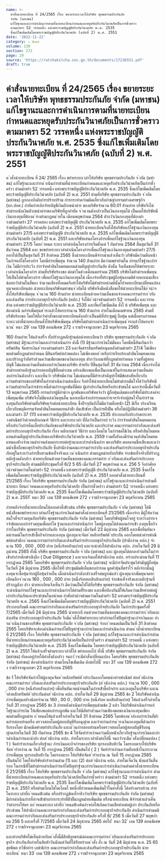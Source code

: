 ```yaml
---
name: >-
  คำสั่งนายทะเบียน ที่ 24/2565 เรื่อง ขยายระยะเวลาให้บริษัท พุทธธรรมประกันภัย
  จำกัด (มหาชน)
  แก้ไขฐานะและการดำเนินการตามที่นายทะเบียนกำหนดและหยุดรับประกันวินาศภัยเป็นการชั่วคราว
  ตามมาตรา 52 วรรคหนึ่ง แห่งพระราชบัญญัติประกันวินาศภัย พ.ศ. 2535
  ซึ่งแก้ไขเพิ่มเติมโดยพระราชบัญญัติประกันวินาศภัย (ฉบับที่ 2) พ.ศ. 2551
date: '2022-11-22'
category: ง พิเศษ
volume: 139
section: 272
page: 29
source: 'https://ratchakitcha.soc.go.th/documents/17236551.pdf'
draft: true
---
```


# คำสั่งนายทะเบียน ที่ 24/2565 เรื่อง ขยายระยะเวลาให้บริษัท พุทธธรรมประกันภัย จำกัด (มหาชน) แก้ไขฐานะและการดำเนินการตามที่นายทะเบียนกำหนดและหยุดรับประกันวินาศภัยเป็นการชั่วคราว ตามมาตรา 52 วรรคหนึ่ง แห่งพระราชบัญญัติประกันวินาศภัย พ.ศ. 2535 ซึ่งแก้ไขเพิ่มเติมโดยพระราชบัญญัติประกันวินาศภัย (ฉบับที่ 2) พ.ศ. 2551

ค ําสั่งนํายทะเบียน ที่ 24/ 2565 เรื่อง ขยํายระยะเวลําให้บริษัท พุทธธรรมประกันภัย จ ํากัด (มหําชน) แก้ไขฐํานะและกํารด ําเนินกํารตํามที่นํายทะเบียนกําหนดและหยุดรับประกันวินําศภัยเป็นกํารชั่วครําว ตํามมําตรํา 52 วรรคหนึ่ง แห่งพระรําชบัญญัติประกันวินําศภัย พ.ศ. 2535 ซึ่งแก้ไขเพิ่มเติมโดยพระรําชบัญญัติประกันวินําศภัย (ฉบับที่ 2) พ.ศ. 2551 ตํามที่บริษัท พุทธธรรมประกันภัย จ ํากัด (มหําชน) ถูกกองบังคับกํารปรําบปรําม กํารกระทําควํามผิดเกี่ยวกับอําชญํากรรมทํางเศรษฐกิจ (บก.ปอศ.) อํายัดกํารเบิกจ่ํายบัญชีเงินฝํากธนําคําร ของบริษัทจํานวน 60.01 ล้ํานบําท บริษัทจึงไม่สํามํารถนับเงินฝํากธนําคํารของบริษัทที่ถูกอํายัด จ ํานวนดังกล่ําวเป็นเงินกองทุนได้ เป็นผลให้บริษัทมีเงินกองทุนที่ต้องด ํารงตํามกฎหม ํายใน เดือนพฤษภําคม 2564 ต่ํากว่ําเงินกองทุนที่ต้องดํารงตํามมําตรํา 27 วรรคสอง แห่งพระรําชบัญญัติ ประกันวินําศภัย พ.ศ. 2535 แก้ไขเพิ่มเติมโดยพระรําชบัญญัติประกันวินําศภัย (ฉบับที่ 2) พ.ศ. 2551 นํายทะเบียนจึงสั่งให้บริษัทแก้ไขฐํานะเงินกองทุนตํามมําตรํา 27/5 แห่งพระรําชบัญญัติ ประกันวินําศภัย พ.ศ. 2535 แก้ไขเพิ่มเติมโดยพระรําชบัญญัติประกันวินําศภัย (ฉบับที่ 2) พ.ศ. 2551 และบริษัทเสนอโครงกํารเพื่อแก้ไขฐํานะเงินกองทุนตํามมําตรํา 27/5 โดยก ําหนด ระยะเวลําดําเนินโครงกํารเริ่มตั้งแต่ 1 กันยํายน 2564 สิ้นสุดวันที่ 31 ธันวําคม 2564 และ ขอขยํายระยะเวลําดําเนินโครงกํารเพื่อแก้ไขฐํานะเงินกองทุนตํามมําตรํา 27/5 ออกไปเป็นสิ้นสุดวันที่ 31 สิงหําคม 2565 ซึ่งนํายทะเบียนพิจํารณําแล้วเห็นว่ํา บริษัทมีควํามคืบหน้ําในกํารแก้ไขโครงกําร โดยมีกํารเพิ่มทุน จํานวน 140 ล้ํานบําท มีควํามพยํายํามใน กํารแก้ไขฐํานะกํารเงิน ไม่มีกํารประวิง กํารจ่ํายค่ําสินไหมทดแทนตํามสัญญําประกันภัย ดังนั้น จึงเห็นชอบให้ขยํายระยะเวลําดําเนินโครงกําร ตํามที่บริษัทร้องขอ ต่อมําในช่วงเดือนมกรําคม 2565 บริษัทไม่สํามํารถเพิ่มทุนให้เป็นไปตํามโครงกําร เพื่อแก้ไขฐํานะเงินกองทุนได้ เนื่องจํากที่ประชุมผู้ถือหุ้นลงมติด้วยคะแนนเสียงน้อยกว่ําสํามในสี่ของ จํานวนเสียงทั้งหมดจึงทําให้บริษัทไม่สํามํารถนํามตินั้นไปจดทะเบียนเปลี่ยนแปลงทุนจดทะเบียนต่อ นํายทะเบียนบริษัทมหําชนจ ํากัดได้ บริษัทจึงมีหนังสือขอให้นํายทะเบียนใช้อ ํานําจสั่งให้บริษัทเพิ่มทุน จ ํานวน 160 ล้ํานบําท นํายทะเบียนด้วยควํามเห็นชอบจํากคณะกรรมกํารก ํากับและส่งเสริม กํารประกอบธุรกิจประกันภัย (คปภ.) จึงใช้อ ํานําจตํามมําตรํา 52 วรรคหนึ่ง และวรรคสําม แห่งพระรําชบัญญัติประกันวินําศภัย พ.ศ. 2535 และที่แก้ไขเพิ่มเติม สั่งใ ห้ บริษัทเพิ่มทุน และ ต้องดําเนิ นกํารเพิ่มทุนช ําระแล้วให้ครบจํานวน 160 ล้ํานบําท ภํายในเดือนเมษํายน 2565 ตํามที่ บริษัทร้องขอ โดยให้ถือว่ําคําสั่งของนํายทะเบียนดังกล่ําวเป็นมติที่ประชุมผู้ ถือหุ้น แต่เมื่อครบกําหนด ระยะเวลําที่นํายทะเบียนสั่งให้บริษัทเพิ่มทุน บริษัทไม่สํามํารถดําเนินกํารเพิ่มทุนช ําระแล้วให้ครบจํานวน ้ หนา 29 ่ เลม 139 ตอนพิเศษ 272 ง ราชกิจจานุเบกษา 23 พฤศจิกายน 2565

160 ล้ํานบําท ให้แล้วเสร็จ ทั้งปรํากฏหลักฐํานต่อนํายทะเบียนว่ํา บริษัท พุทธธรรมประกันภัย จ ํากัด (มหําชน) มีฐํานะกํารเงินและกํารดําเนินกําร ดังนี้ (1) มีฐํานะกํารเงินไม่มั่นคง โดยมีหนี้สินเกินกว่ําทรัพย์สิน จัดสรรเงินส ํารองตํามมําตรํา 23 และจัดสรรสินทรัพย์หนุนหลังตํามมําตรํา 27/4 ไม่เพียงพอตํามที่กฎหมํายกําหนด มีสินทรัพย์สภําพคล่อง ไม่เพียงพอส ําหรับกํารเรียกร้องค่ําสินไหมทดแทน และปรํากฏว่ําอัตรําส่วนควํามเพียงพอของเงินกองทุน ต่ํากว่ําเกณฑ์ที่กฎหมํายกําหนด รวมทั้งผู้สอบบัญชี ไม่แสดงควํามเห็นต่องบกํารเงินของบริษัท สําหรับ ปีสิ้นสุดวันที่ 31 ธันวําคม 2564 เนื่องจํากไม่สํามํารถหําหลักฐํานกํารสอบบัญชีที่เหมําะสม อย่ํางเพียงพอเพื่อเป็นเกณฑ์ในกํารแสดงควํามเห็นต่องบกํารเงินดังกล่ําว และเห็นว่ํา บริษัทมีควําม ไม่แน่นอนที่มีสําระสําคัญทําให้มีข้อสงสัยเกี่ยวกับควํามสํามํารถของบริษัทในกํารดําเนินงํานต่อเนื่อง จึงทําให้นํายทะเบียนไม่สํามํารถมั่นใจได้ว่ําบริษัทมีควํามสํามํารถในกํารชําระหนี้ตํามภําระผูกพันที่มีต่อ ผู้เอําประกันภัยหรือประชําชนได้ นอกจํากนี้เมื่อวันที่ 13 พฤษภําคม 2565 กรรมกํารผู้มีอํานําจ ผูกพันของบริษัทแจ้งว่ํา ผู้ถือหุ้นเดิมของบริษัทไม่ประสงค์จะเพิ่มทุนเพิ่ม บริษัทจึงไม่มีแหล่งเงินทุนอื่น นอกเหนือจํากกํารรอผลกํารเจรจําจํากผู้สนใจในกํารร่วมลงทุนกับบริษัทตํามที่บริษัทแจ้งต่อนํายทะเบียน ซึ่งปัจจุบันยังไม่มีควํามคืบหน้ํา (2) มีเรื่อ งร้องเรียนเกี่ยวกับพฤติกรรมจ่ํายค่ําสินไหมทดแทนล่ําช้ํา อันเข้ําข่ําย เป็นกํารฝ่ําฝืน หรือไม่ปฏิบัติตํามมําตรํา 36 และมําตรํา 37 (11) แห่งพระรําชบัญญัติประกันวินําศภัย พ.ศ. 2535 ประกอบกับประกําศกระทรวงพําณิชย์ว่ําด้วยหลักเกณฑ์ วิธีกําร และระยะเวลํา ที่ถือว่ําเป็นกํารป ระวิง กํารจ่ํายค่ําสินไหมทดแทนหรือประวิงกํารคืนเบี้ยประกันภัยของบริษัทประกันวินําศภัย และประกําศ คณะกรรมกํารกํากับและส่งเสริมกํารประกอบธุรกิจประกันภัย เรื่อง หลักเกณฑ์ วิธีกําร และเงื่อนไข ในกํารชดใช้เงิน หรือค่ําสินไหมทดแทนตํามสัญญําประกันภัยของบริษัทประกันวินําศภัย พ.ศ. 2559 รวมทั้งยังคงมีจํานวนค่ําสินไหมทดแทนคงค้ํางจํานวนมํากจนส่งผลกระทบต่อฐํานะและกํารดําเนินกําร ของบริษัท ตลอดจนชื่อเสียงและควํามน่ําเชื่อถือของธุรกิจประกันภัย ซึ่งสํานักงํานคณะกรรมกํารกํากับ และส่งเสริมกํารประกอบธุรกิจประกันภัยอยู่ในระหว่ํางกํารสืบสวนข้อเท็จจริงแล ะด ําเนินกําร ตํามกฎหมํายกับบริษัท จํากข้อเท็จจริงที่ปรํากฏหลักฐํานดังกล่ําว นํายทะเบียนด้วยควํามเห็นชอบของคณะกรรมกําร ก ํากับและส่งเสริมกํารประกอบธุรกิจประกันภัย ตํามมติที่ประชุมครั้งที่ 6/2 5 65 เมื่อวันที่ 27 พฤษภําคม พ.ศ. 256 5 จึงอําศัยอ ํานําจตํามควํามในมําตรํา 52 วรรคหนึ่ง แห่งพระรําชบัญญัติ ประกันวินําศภัย พ.ศ. 2535 ซึ่งแก้ไขเพิ่มเติมโดยพระรําชบัญญัติประกันวินําศภัย (ฉบับที่ 2) พ.ศ. 2551 ออกคําสั่งนํายทะเบียนที่ 21/2565 เรื่อง ให้บริษัท พุทธธรรมประกันภัย จํากัด (มหําชน) แก้ไขฐํานะและกํารดําเนินกํารตํามที่นํายทะเ บียนก ําหนดและหยุดรับประกันวินําศภัย เป็นกํารชั่วครําว ตํามมําตรํา 52 วรรคหนึ่ง แห่งพระรําชบัญญัติประกันวินําศภัย พ.ศ. 2535 ซึ่งแก้ไขเพิ่มเติมโดยพระรําชบัญญัติประกันวินําศภัย (ฉบับที่ 2) พ.ศ. 2551 ้ หนา 30 ่ เลม 139 ตอนพิเศษ 272 ง ราชกิจจานุเบกษา 23 พฤศจิกายน 2565

ภํายหลังจํากที่นํายทะเบียนได้ออกคําสั่งข้ํางต้น บริษัท พุทธธรรมประกันภัย จ ํากัด (มหําชน) ได้มีหนังสือขอขยํายระยะเวลําแก้ไขฐํานะกํารเงินตํามคําสั่งนํายทะเบียนที่ 21/2565 เนื่องจําก มีผู้ให้ควํามสนใจที่จะร่วมทุนกับบริษัท พุทธธรรมประกันภัย จํากัด (มหําชน) โดยบริษัทผู้สนใจอยู่ ระหว่ํางกํารเจรจําข้อตกลงกํารร่วมทุนเพื่อแก้ไข ฐํานะและกํารดําเนินกําร โดยผู้ลงทุนได้ส่งแผนกํารเข้ํา ลงทุนซื้อกิจกํารในบริษัท พุทธธรรมประกันภัย จํากัด (มหําชน) เมื่อวันที่ 23 มิถุนํายน 2565 และเพื่อยืนยันเจตนํารมณ์ในกํารเข้ําซื้อกิจกํารและลงทุน ผู้ลงทุนจะจัดท ําหลักทรัพย์ค้ ําประกัน ออกโดยธนําคํารพําณิชย์ต่อสํานักง ํานคณะกรรมกํารกํากับและส่งเสริมกํารประกอบธุรกิจประกันภัย (สํานักงําน คปภ.) จํานวน 100 , 000 , 000 บําท (หนึ่งร้อยล้ํานบําท) และจะนําส่งให้สํานักงําน คปภ. ภํายในวันที่ 29 มิถุนํายน 2565 ทั้งนี้ บริษัท พุทธธรรมประกันภัย จ ํากัด (มหําชน) และ ผู้ลงทุนได้ตกลงร่วมกันในกํารเข้ําทํากํารศึกษําเชิงลึก ( Due Diligence ) และจะแจ้งผลให้สํานักงําน คปภ. ทรําบประมําณวันที่ 11 กรกฎําคม 2565 โดยบริษัท พุทธธรรมประกันภัย จ ํากัด (มหําชน) จะมีกํารจัดประชุมวิสํามัญผู้ถือหุ้นในวันที่ 24 มิถุนํายน 2565 เพื่อให้ที่ ประชุมมีมติเห็นชอบกํารลด มูลค่ําหุ้นที่ตรําไว้ หลังจํากนั้นผู้ลงทุนจะซื้อหุ้นจํากผู้ถือหุ้นรํายอื่น เมื่อดําเนินกํารดังกล่ําวเสร็จสมบูรณ์แล้ว ผู้ลงทุนจะเพิ่มทุนจดทะเบียนอีกจ ํานวน 160 , 000 , 000 บําท (หนึ่งร้อยหกสิบล้ํานบําท) จํากข้อเท็จจริงและหลักฐํานที่ปรํากฏดังก ล่ําว นํายทะเบียนจึงเห็นว่ํา มีควํามเป็นไปได้ที่บริษัท พุทธธรรมประกันภัย จํากัด (มหําชน) จะดําเนินกํารแก้ไขฐํานะและกํารดําเนินกํารได้ตํามที่ร้องขอ และเพื่อป้องกันมิให้เกิดควํามเสียหํายต่อผู้เอําประกันภัยและประชําชนในอนําคต อําศัยอํานําจตํามควํามในมําตรํา 52 แห่งพระรําชบัญญัติประกันวินําศภัย พ.ศ. 2565 ซึ่งแก้ไขเพิ่มเติมโดยพระรําชบัญญัติประกันวินําศภัย (ฉบับที่ 2) พ.ศ. 2551 ประกอบกับมติ คณะกรรมกํารกํากับและส่งเสริมกํารประกอบธุรกิจประกันภัย ในกํารประชุมครั้งที่ 7/2565 เมื่อวันที่ 24 มิถุนํายน 2565 นํายทะเบี ยนด้วยควํามเห็นชอบของคณะกรรมกํารก ํากับและส่งเสริม กํารประกอบธุรกิจประกันภัย จึงมีค ําสั่งให้ขยํายระยะเวลํากํารแก้ไขปัญหําฐํานะกํารเงินและ กํารด ําเนินงํานของบริษัท พุทธธรรมประกันภัย จ ํากัด (มหําชน) จํากก ําหนดเดิมเป็นวันที่ 31 สิงหําคม 2565 โดยบริษัทจะต้องดําเนินกํารแก้ไขปัญหําฐํานะกํารเงินและกํารดําเนินงําน ตํามค ําสั่งนํายทะเบียนที่ 21/2565 เรื่อง ให้บริษัท พุทธธรรมประกันภัย จ ํากัด (มหําชน) แก้ไขฐํานะและกํารดําเนินกํารตํามที่นํายทะเบียนกําหนดและหยุดรับประกันวินําศภัยเป็นกํารชั่วครําว ตํามมําตรํา 52 วรรคหนึ่ ง แห่งพระรําชบัญญัติประกันวินําศภัย พ.ศ. 2535 ซึ่งแก้ไขเพิ่มเติม โดยพระรําชบัญญัติประกันวินําศภัย (ฉบับที่ 2) พ.ศ. 2551 ให้แล้วเสร็จตํามระยะเวลําที่ได้ ขยํายออกไป ทั้งนี้ บริษัท พุทธธรรมประกันภัย จํากัด (มหําชน) ยังคงอยู่ภํายใต้คําสั่งดังกล่ําว จนกว่ ําจะมีคําสั่งเปลี่ยนแปลง โดยบริษัท พุทธธรรมประกันภัย จํากัด (มหําชน) ต้องดําเนินกําร ตํามเงื่อนไขเพิ่มเติม ดังต่อไปนี้ ้ หนา 31 ่ เลม 139 ตอนพิเศษ 272 ง ราชกิจจานุเบกษา 23 พฤศจิกายน 2565

ข้อ 1 ให้บริษัทจัดกํารให้ผู้ลงทุนจัดท ําหลักทรัพย์ค้ ําประกันออกโดยธนําคํารพําณิชย์ ต่อส ํานักงํานคณะกรรมกํารก ํากับและส่งเสริมกํารประกอบธุรกิจประกันภัย (ส ํานักงําน คปภ.) จํานวน 100 , 000 , 000 บําท (หนึ่งร้อยล้ํานบําท) เพื่อยืนยันเจตนํารมณ์ในกํารเข้ําซื้อกิจกําร และลงทุนในบริษัท และน ําส่งหลักทรัพย์ค้ ําประกันต่อส ํานักงําน คปภ. ภํายในวันที่ 29 มิถุนํายน 2565 ข้อ 2 ให้บริษัทดําเนินกํารเพิ่มทุนอย่ํางน้อยจํานวน 160 , 00 0 , 000 บําท (หนึ่งร้อย หกสิบล้ํานบําท) ให้แล้วเสร็จภํายในวันที่ 31 กรกฎําคม 2565 ข้อ 3 ภํายหลังดําเนินกํารเพิ่มทุนตํามข้อ 2 แล้ว ให้บริษัทดําเนินกํารแก้ไขฐํานะกํารเงิน ให้เพียงพอต่อภําระผูกพัน และให้มีอัตรําส่วนควํามเพียงพอของเงินกองทุนเพียงพอตํามที่กฎหมําย ก ําหนดให้แล้วเสร็จภํายในวันที่ 31 สิงหําคม 2565 โดยต้องน ําส่งงบกํารเงินที่ผ่ํานกํารสอบทํานหรือ ตรวจสอบโดยผู้สอบบัญชีรับอนุญําต และรํายงํานกํารด ํารงเงินกองทุนที่ผ่ํานกํารรับรองโดย นักคณิตศําสตร์ประกันภัย และผ่ ํานกํารสอบทํานหรือตรวจสอบโดยผู้สอบบัญชีรับอนุญําตภํายในวันที่ 30 กันยํายน 2565 ข้อ 4 ให้จัดทํารํายงํานควํามคืบหน้ําเกี่ยวกับฐํานะกํารเงินและกํารดําเนินกํารและนําส่ง ต่อส ํานักงําน คปภ. ภํายในระยะเวลําดังต่อไปนี้ จนกว่ําจะมีค ําสั่งเปลี่ยนแปลง ( 1 ) จัดทํารํายงํานเกี่ยวกับฐํานะ กํารเงินและกิจกํารของบริษัท ทุกรอบสิบห้ําวัน โดยรอบแรกให้บริษัทจัดท ํารํายงําน ณ วันที่ 15 กรกฎําคม 2565 เป็นต้นไป ( 2 ) จัดทํารํายงํานควํามคืบหน้ําในกระบวนกํารเพิ่มทุน ทุกรอบสิบห้ําวัน โดยรอบแรก ให้บริษัทจัดท ํารํายงําน ณ วันที่ 15 กรกฎําคม 2565 เป็นต้นไป โดยให้บริษัทส่งรํายงํานตําม (1) และ (2) ต่อส ํานักงําน คปภ. ภํายในเจ็ดวัน นับแต่วันสิ้นรอบ ในกรณีที่ไม่สํามํารถดําเนินกํารแก้ไขปัญหําฐํานะกํารเงินและกํารดําเนินงํานตํามคําสั่งนํายทะเบียน ที่ 21/2565 เรื่อง ให้บริษัท พุทธธรรมประกันภัย จ ํากัด (มหําชน) แก้ไขฐํานะและกํารดําเนินกําร ตํามที่นํายทะเบียนกําหนดและหยุดรับประกันวินําศภัยเป็นกํารชั่วครําว ตํามมําตรํา 52 วรรคหนึ่ง แห่งพระรําชบัญญัติประกันวินําศภัย พ.ศ. 2535 ซึ่งแก้ไขเพิ่มเติมโดยพระรําชบัญญัติประกันวินําศภัย (ฉบับที่ 2) พ.ศ. 2551 หรือตํามเงื่อนไขใดเงื่อนไ ขหนึ่งที่กําหนดเพิ่มเติมไว้ในคําสั่งนี้ ได้อย่ํางครบถ้วน ภํายในระยะเวลําที่ก ําหนดข้ํางต้น หรือปรํากฏข้อเท็จจริงว่ําบริษัท พุทธธรรมประกันภัย จํากัด (มหําชน) มีกํารดําเนินกํารที่อําจเข้ําข่ํายกํารกระทําที่ฝ่ําฝืนกฎหมํายเพิ่มเติม หรือนํายทะเบียน พิจํารณําแล้วเห็นว่ําหํากรอให้คร บก ําหนดระยะเวลําที่ก ําหนดข้ํางต้นอําจก่อให้เกิดควํามเสียหํายต่อผู้เอํา ประกันภัยหรือประชําชน ให้สํานักงํานคณะกรรมกํารกํากับและส่งเสริมกํารประกอบธุรกิจประกันภัย ดําเนินกํารตํามมติคณะกรรมกํารกํากับและส่งเสริมกํารประกอบธุรกิจประกันภัย ครั้งที่ 6/ 256 5 เมื่อวันที่ 27 พฤษภําคม 256 5 และครั้งที่ 7/2565 เมื่อวันที่ 24 มิถุนํายน 2565 ต่อไป ้ หนา 32 ่ เลม 139 ตอนพิเศษ 272 ง ราชกิจจานุเบกษา 23 พฤศจิกายน 2565

และหํากบริษัทไม่เห็นด้วยกับค ําสั่งนี้มีสิทธิอุทธรณ์ต่อคณะกรรมกํารก ํากับและส่งเสริมกํารประกอบธุรกิจ ประกันภัยภํายในสิบห้ําวันนับแต่วันที่ได้รับทรําบค ําสั่ง สั่ง ณ วันที่ 24 มิถุนํายน พ.ศ. 25 65 สุทธิพล ทวีชัยกําร เลขําธิกําร คณะกรรมกํารกํากับและส่งเสริมกํารประกอบธุรกิจประกันภัย นํายทะเบียน ้ หนา 33 ่ เลม 139 ตอนพิเศษ 272 ง ราชกิจจานุเบกษา 23 พฤศจิกายน 2565
